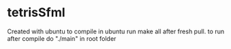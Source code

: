 # tetrisSfml
Created with ubuntu
to compile in ubuntu run make all after fresh pull.
to run after compile do "./main" in root folder

